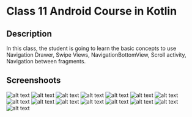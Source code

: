 # Class 11 Android Course in Kotlin

## Description

In this class, the student is going to learn the basic concepts to use Navigation Drawer, Swipe Views, NavigationBottomView,
Scroll activity, Navigation between fragments. 

## Screenshoots

![alt text](https://github.com/alejouribesanchez/androidCourseKotlin/blob/master/class_11/image/class11_1.png)
![alt text](https://github.com/alejouribesanchez/androidCourseKotlin/blob/master/class_11/image/class11_2.png)
![alt text](https://github.com/alejouribesanchez/androidCourseKotlin/blob/master/class_11/image/class11_3.png)
![alt text](https://github.com/alejouribesanchez/androidCourseKotlin/blob/master/class_11/image/class11_4.png)
![alt text](https://github.com/alejouribesanchez/androidCourseKotlin/blob/master/class_11/image/class11_5.png)
![alt text](https://github.com/alejouribesanchez/androidCourseKotlin/blob/master/class_11/image/class11_6.png)
![alt text](https://github.com/alejouribesanchez/androidCourseKotlin/blob/master/class_11/image/class11_7.png)
![alt text](https://github.com/alejouribesanchez/androidCourseKotlin/blob/master/class_11/image/class11_8.png)
![alt text](https://github.com/alejouribesanchez/androidCourseKotlin/blob/master/class_11/image/class11_9.png)
![alt text](https://github.com/alejouribesanchez/androidCourseKotlin/blob/master/class_11/image/class11_10.png)
![alt text](https://github.com/alejouribesanchez/androidCourseKotlin/blob/master/class_11/image/class11_11.png)
![alt text](https://github.com/alejouribesanchez/androidCourseKotlin/blob/master/class_11/image/class11_12.png)
![alt text](https://github.com/alejouribesanchez/androidCourseKotlin/blob/master/class_11/image/class11_13.png)
![alt text](https://github.com/alejouribesanchez/androidCourseKotlin/blob/master/class_11/image/class11_14.png)
![alt text](https://github.com/alejouribesanchez/androidCourseKotlin/blob/master/class_11/image/class11_15.png)
